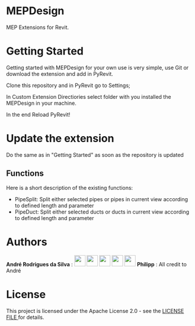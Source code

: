 # MEPDesign
MEP Extensions for Revit.

# Getting Started
Getting started with MEPDesign for your own use is very simple, use Git or download the extension and add in PyRevit.

Clone this repository and in PyRevit go to Settings;

In Custom Extension Directiories select folder with you installed the MEPDesign in your machine.

In the end Reload PyRevit!

# Update the extension

Do the same as in "Getting Started" as soon as the repository is updated

## Functions

Here is a short description of the existing functions:
*  PipeSplit: Split either selected pipes or pipes in current view according to defined length and parameter
*  PipeDuct: Split either selected ducts or ducts in current view according to defined length and parameter


# Authors
**André Rodrigues da Silva** : 
[<img src="https://www.flaticon.com/svg/static/icons/svg/2111/2111425.svg" width="30"/>](https://github.com/andrerdsilva)
[<img src="https://www.flaticon.com/svg/static/icons/svg/49/49084.svg" width="30"/>](https://www.youtube.com/channel/UCpMIG0lIf_rYpQY5mO2AUVQ?view_as=subscriber)
[<img src="https://www.flaticon.com/svg/static/icons/svg/1384/1384005.svg" width="30"/>](https://www.facebook.com/engenheiro.hidraulico)
[<img src="https://www.flaticon.com/svg/static/icons/svg/1384/1384015.svg" width="30"/>](https://www.instagram.com/engenheiro.hidraulico/)
[<img src="https://www.flaticon.com/svg/static/icons/svg/61/61109.svg" width="30"/>](https://www.linkedin.com/in/andre-rodrigues-da-silva/)
**Philipp** : All credit to André

# License
This project is licensed under the Apache License 2.0 - see the [LICENSE FILE ](https://github.com/andrerdsilva/MEPDesign/blob/main/LICENSE) for details.
